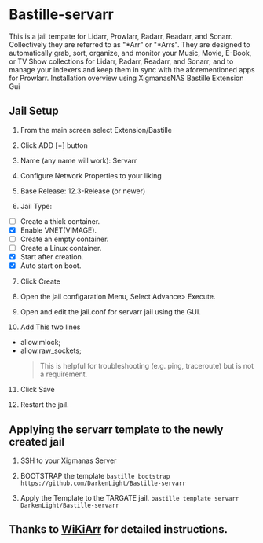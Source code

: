 # Bastille-servarr
This is a  jail tempate for Lidarr, Prowlarr, Radarr, Readarr, and Sonarr. Collectively they are referred to as "*Arr" or "*Arrs". They are designed to automatically grab, sort, organize, and monitor your Music, Movie, E-Book, or TV Show collections for Lidarr, Radarr, Readarr, and Sonarr; and to manage your indexers and keep them in sync with the aforementioned apps for Prowlarr.
Installation overview using XigmanasNAS Bastille Extension Gui

## Jail Setup
1. From the main screen select Extension/Bastille

2. Click ADD [+] button

3. Name (any name will work): Servarr

4. Configure Network Properties to your liking

5. Base Release: 12.3-Release (or newer)

6. Jail Type: 
- [ ] Create a thick container.
- [x] Enable VNET(VIMAGE).
- [ ] Create an empty container.
- [ ] Create a Linux container.
- [x] Start after creation.
- [x] Auto start on boot.

7. Click Create

8. Open the jail configaration Menu, Select Advance> Execute.

9. Open and edit the jail.conf for servarr jail using the GUI.

10. Add This two lines
- allow.mlock;
- allow.raw_sockets; 
  > This is helpful for troubleshooting (e.g. ping, traceroute) but is not a requirement.
11. Click Save

12. Restart the jail.


## Applying the servarr template to the newly created jail

1. SSH to your Xigmanas Server

2. BOOTSTRAP the template
`bastille bootstrap https://github.com/DarkenLight/Bastille-servarr`

3. Apply the Template to the TARGATE jail.
`bastille template servarr DarkenLight/Bastille-servarr`


## Thanks to [WiKiArr](https://wiki.servarr.com) for detailed instructions.
